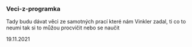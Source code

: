 ### Veci-z-programka
Tady budu dávat věci ze samotných prací které nám Vinkler zadal, ti co to neumi tak si to můžou procvičit nebo se naučit


19.11.2021
